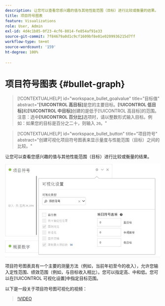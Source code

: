 ```yaml
---
description: 让您可以查看您感兴趣的值与其他性能范围（目标）进行比较或衡量的结果。
title: 项目符号图表
feature: Visualizations
role: User, Admin
exl-id: 4d4c1b85-0f23-4cf6-8014-fe854af91e33
source-git-commit: 7f84679a0d1c9cf1609bf8e01e0209936215d7ff
workflow-type: tm+mt
source-wordcount: '159'
ht-degree: 100%

---
```


# 项目符号图表 {#bullet-graph}

<!-- markdownlint-disable MD034 -->

>[!CONTEXTUALHELP]
>id="workspace_bullet_goalvalue"
>title="目标值"
>abstract="**[!UICONTROL 高目标]**&#x200B;是您的主要目标。**[!UICONTROL 低目标]**&#x200B;和&#x200B;**[!UICONTROL 中目标]**&#x200B;创建的是低于[!UICONTROL 高目标]的范围。注意：选中&#x200B;**[!UICONTROL 百分比]**&#x200B;选项时，请以整数形式输入目标。例如：如果您的目标是百分之二十，则输入 `20`。"

<!-- markdownlint-enable MD034 -->

<!-- markdownlint-disable MD034 -->

>[!CONTEXTUALHELP]
>id="workspace_bullet_button"
>title="项目符号"
>abstract="创建可视化项目符号图表来显示量度与性能范围（目标）之间的比较。"

<!-- markdownlint-enable MD034 -->

让您可以查看您感兴趣的值与其他性能范围（目标）进行比较或衡量的结果。

![](assets/bullet-image.png)

项目符号图表具有一个主要的测量方法（例如，当前年初至今的收入），允许您输入定性范围、绩效范围（例如，与目标收入相比）。您可以指定高、中和低。您可以在[!UICONTROL 可视化设置]中指定目标范围。

以下是一段关于项目符号图可视化的视频：

>[!VIDEO](https://video.tv.adobe.com/v/23989/?quality=12)
